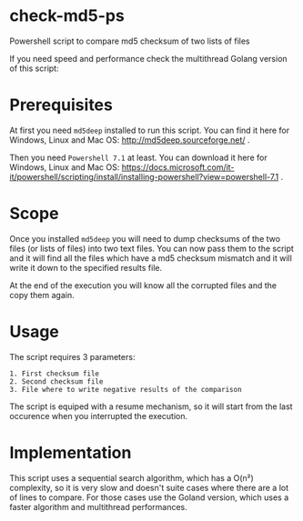 # check-md5-ps
Powershell script to compare md5 checksum of two lists of files

If you need speed and performance check the multithread Golang version of this script: 

# Prerequisites
At first you need `md5deep` installed to run this script. You can find it here for Windows, Linux and Mac OS: http://md5deep.sourceforge.net/ .

Then you need `Powershell 7.1` at least. You can download it here for Windows, Linux and Mac OS: https://docs.microsoft.com/it-it/powershell/scripting/install/installing-powershell?view=powershell-7.1 .

# Scope
Once you installed `md5deep` you will need to dump checksums of the two files (or lists of files) into two text files. 
You can now pass them to the script and it will find all the files which have a md5 checksum mismatch and it will write it down to the specified results file.

At the end of the execution you will know all the corrupted files and the copy them again.

# Usage
The script requires 3 parameters:
  ```
  1. First checksum file
  2. Second checksum file
  3. File where to write negative results of the comparison
 ```
The script is equiped with a resume mechanism, so it will start from the last occurence when you interrupted the execution.

# Implementation
This script uses a sequential search algorithm, which has a O(n²) complexity, so it is very slow and doesn't suite cases where there are a lot of lines to compare.
For those cases use the Goland version, which uses a faster algorithm and multithread performances.
